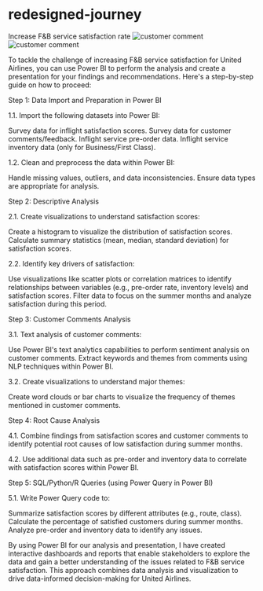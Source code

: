 # redesigned-journey
Increase F&amp;B service satisfaction rate
![customer comment](https://github.com/Ash-pixel10/redesigned-journey/assets/83878199/6dd4fa11-ab8a-4fd5-bcbd-6134080b9a3b)
![customer comment](https://github.com/Ash-pixel10/redesigned-journey/assets/83878199/78fbe3d0-c5fd-4189-87b9-453fde849656)




To tackle the challenge of increasing F&B service satisfaction for United Airlines, you can use Power BI to perform the analysis and create a presentation for your findings and recommendations. Here's a step-by-step guide on how to proceed:

Step 1: Data Import and Preparation in Power BI

1.1. Import the following datasets into Power BI:

Survey data for inflight satisfaction scores.
Survey data for customer comments/feedback.
Inflight service pre-order data.
Inflight service inventory data (only for Business/First Class).

1.2. Clean and preprocess the data within Power BI:

Handle missing values, outliers, and data inconsistencies.
Ensure data types are appropriate for analysis.

Step 2: Descriptive Analysis

2.1. Create visualizations to understand satisfaction scores:

Create a histogram to visualize the distribution of satisfaction scores.
Calculate summary statistics (mean, median, standard deviation) for satisfaction scores.

2.2. Identify key drivers of satisfaction:

Use visualizations like scatter plots or correlation matrices to identify relationships between variables (e.g., pre-order rate, inventory levels) and satisfaction scores.
Filter data to focus on the summer months and analyze satisfaction during this period.

Step 3: Customer Comments Analysis

3.1. Text analysis of customer comments:

Use Power BI's text analytics capabilities to perform sentiment analysis on customer comments.
Extract keywords and themes from comments using NLP techniques within Power BI.

3.2. Create visualizations to understand major themes:

Create word clouds or bar charts to visualize the frequency of themes mentioned in customer comments.

Step 4: Root Cause Analysis

4.1. Combine findings from satisfaction scores and customer comments to identify potential root causes of low satisfaction during summer months.

4.2. Use additional data such as pre-order and inventory data to correlate with satisfaction scores within Power BI.

Step 5: SQL/Python/R Queries (using Power Query in Power BI)

5.1. Write Power Query code to:

Summarize satisfaction scores by different attributes (e.g., route, class).
Calculate the percentage of satisfied customers during summer months.
Analyze pre-order and inventory data to identify any issues.





By using Power BI for our analysis and presentation, I have created interactive dashboards and reports that enable stakeholders to explore the data and gain a better understanding of the issues related to F&B service satisfaction. This approach combines data analysis and visualization to drive data-informed decision-making for United Airlines.
